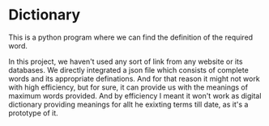 # Dictionary
This is a python program where we can find the definition of the required word.

In this project, we haven't used any sort of link from any website or its databases.
We directly integrated a json file which consists of complete words and its appropriate definations. 
And for that reason it might not work with high efficiency, but for sure, it can provide us with the meanings of maximum words provided. 
And by efficiency I meant it won't work as digital dictionary providing meanings for allt he exixting terms till date, as it's a prototype of it. 
